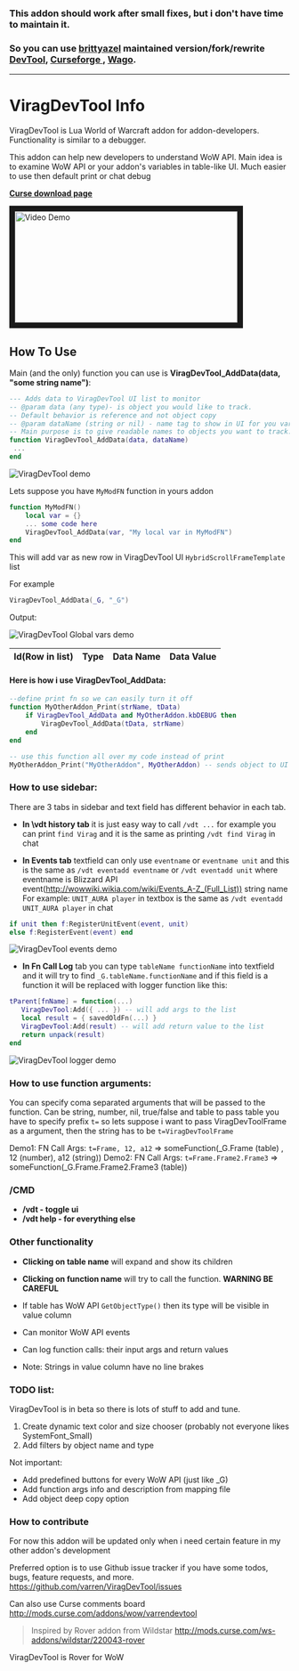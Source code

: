 
### This addon should work after small fixes, but i don't have time to maintain it.
### So you can use [brittyazel](https://github.com/brittyazel) maintained version/fork/rewrite [DevTool](https://github.com/brittyazel/DevTool),  [Curseforge ](https://legacy.curseforge.com/wow/addons/devtool/files), [Wago](https://addons.wago.io/addons/devtool).
___

# ViragDevTool Info
ViragDevTool is Lua World of Warcraft addon for addon-developers. 
Functionality is similar to a debugger. 

This addon can help new developers to understand WoW API.
Main idea is to examine WoW API or your addon's variables in table-like UI. 
Much easier to use then default print or chat debug

**[Curse download page](http://mods.curse.com/addons/wow/varrendevtool)** 

<a href="http://www.youtube.com/watch?feature=player_embedded&v=KWC5QnATlwE
" target="_blank"><img src="http://img.youtube.com/vi/KWC5QnATlwE/0.jpg" 
alt="Video Demo" width="400" height="200" border="10" /></a>

## How To Use

Main (and the only) function you can use is **ViragDevTool_AddData(data, "some string name")**:

```lua
--- Adds data to ViragDevTool UI list to monitor
-- @param data (any type)- is object you would like to track. 
-- Default behavior is reference and not object copy
-- @param dataName (string or nil) - name tag to show in UI for you variable. 
-- Main purpose is to give readable names to objects you want to track.
function ViragDevTool_AddData(data, dataName)
 ...
end
```

![ViragDevTool demo][demo]

Lets suppose you have `MyModFN` function in yours addon
```lua
function MyModFN()
    local var = {}
    ... some code here
    ViragDevTool_AddData(var, "My local var in MyModFN")
end
```
This will add var as new row in ViragDevTool UI `HybridScrollFrameTemplate` list

For example 
```lua
ViragDevTool_AddData(_G, "_G")
```
Output: 

![ViragDevTool Global vars demo][GDemo]

| Id(Row in list)   | Type          | Data Name  | Data Value  |
| ----------------- | ------------- | ---------- | -----------------------|

#### Here is how i use ViragDevTool_AddData:
```lua
--define print fn so we can easily turn it off 
function MyOtherAddon_Print(strName, tData) 
    if ViragDevTool_AddData and MyOtherAddon.kbDEBUG then 
        ViragDevTool_AddData(tData, strName) 
    end
end

-- use this function all over my code instead of print
MyOtherAddon_Print("MyOtherAddon", MyOtherAddon) -- sends object to UI
```
### How to use sidebar:
There are 3 tabs in sidebar and text field has different behavior in each tab.

* **In \vdt history tab** it is just easy way to call `/vdt ...` for example you can print `find Virag` and it is the same as printing `/vdt find Virag` in chat

* **In Events tab** textfield can only use `eventname` or `eventname unit` and this is the same as `/vdt eventadd eventname` or `/vdt eventadd unit` where eventname is Blizzard API event(http://wowwiki.wikia.com/wiki/Events_A-Z_(Full_List)) string name 
For example: `UNIT_AURA player` in textbox is the same as `/vdt eventadd UNIT_AURA player` in chat
```lua
if unit then f:RegisterUnitEvent(event, unit)
else f:RegisterEvent(event) end
```
![ViragDevTool events demo][eventsDemo]

* **In Fn Call Log** tab you can type `tableName functionName` into textfield and it will try to find `_G.tableName.functionName` and if this field is a function it will be replaced with logger function like this:
```lua
tParent[fnName] = function(...)
   ViragDevTool:Add({ ... }) -- will add args to the list
   local result = { savedOldFn(...) }
   ViragDevTool:Add(result) -- will add return value to the list
   return unpack(result)
end
```
![ViragDevTool logger demo][loggerDemo]
### How to use function arguments:
You can specify coma separated arguments that will be passed to the function.
Can be string, number, nil, true/false and table
to pass table you have to specify prefix `t=` so lets suppose i want to pass ViragDevToolFrame as a argument, then the string has to be `t=ViragDevToolFrame`

Demo1: FN Call Args: `t=Frame, 12, a12` => someFunction(_G.Frame (table) , 12 (number), a12 (string))
Demo2: FN Call Args: `t=Frame.Frame2.Frame3` => someFunction(_G.Frame.Frame2.Frame3 (table))

### /CMD

* **/vdt - toggle ui**
* **/vdt help - for everything else**

### Other functionality
* **Clicking on table name** will expand and show its children
* **Clicking on function name** will try to call the function. **WARNING BE CAREFUL**
* If table has WoW API `GetObjectType()` then its type will be visible in value column
* Can monitor WoW API events
* Can log function calls:  their input args and return values

* Note: Strings in value column have no line brakes

### TODO list:

ViragDevTool is in beta  so there is lots of stuff to add and tune.

1. Create dynamic text color and size chooser (probably not everyone likes SystemFont_Small)
2. Add filters by object name and type

Not important:
* Add predefined buttons for every WoW API (just like _G)
* Add function args info and description from mapping file
* Add object deep copy option

### How to contribute
For now this addon will be updated only when i need certain feature in my other addon's development

Preferred option is to use Github issue tracker if you have some todos, bugs, feature requests, and more. 
https://github.com/varren/ViragDevTool/issues

Can also use Curse comments board
http://mods.curse.com/addons/wow/varrendevtool

> Inspired by Rover addon from Wildstar 
> http://mods.curse.com/ws-addons/wildstar/220043-rover

ViragDevTool is Rover for WoW

[demo]: http://legacy.curseforge.com/media/images/89/812/1844ef88f22d780658b2150f0cc20c19.png "Logo Title Text 2"
[GDemo]: http://i.gyazo.com/e0287b175965c790b229e4b99418203d.png
[eventsDemo]: https://i.gyazo.com/1093752a1a066e7143b8cfcf1926d8da.png
[loggerDemo]: https://i.gyazo.com/ea97b93c56ee95d20a88f5ec154df5ca.png
